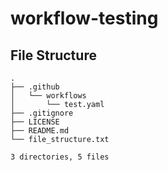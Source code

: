 # workflow-testing

## File Structure
```
.
├── .github
│   └── workflows
│       └── test.yaml
├── .gitignore
├── LICENSE
├── README.md
└── file_structure.txt

3 directories, 5 files
```
